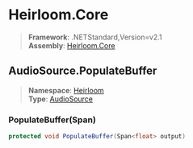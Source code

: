 # Heirloom.Core

> **Framework**: .NETStandard,Version=v2.1  
> **Assembly**: [Heirloom.Core][0]  

## AudioSource.PopulateBuffer

> **Namespace**: [Heirloom][0]  
> **Type**: [AudioSource][1]  

### PopulateBuffer(Span<float>)

```cs
protected void PopulateBuffer(Span<float> output)
```

[0]: ../../../Heirloom.Core.md
[1]: ../AudioSource.md
